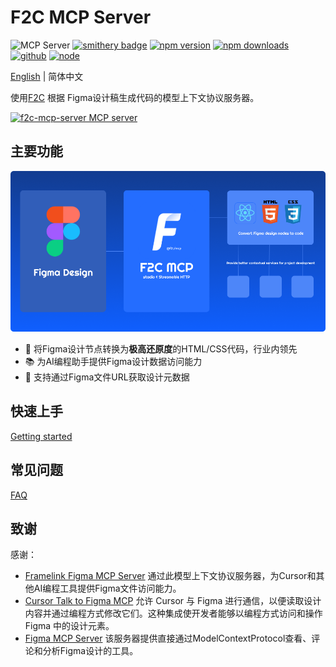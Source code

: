 # F2C MCP Server 
![](https://badge.mcpx.dev?type=server 'MCP Server')
[![smithery badge](https://smithery.ai/badge/@f2c-ai/f2c-mcp)](https://smithery.ai/server/@f2c-ai/f2c-mcp)
[![npm version][npm-version-src]][npm-version-href]
[![npm downloads][npm-downloads-src]][npm-downloads-href]
[![github][github-src]][github-href]
[![node][node-src]][node-href]

[npm-version-src]: https://img.shields.io/npm/v/@f2c/mcp?style=flat&colorA=18181B&colorB=F0DB4F
[npm-version-href]: https://npmjs.com/package/@f2c/mcp
[npm-downloads-src]: https://img.shields.io/npm/dm/@f2c/mcp?style=flat&colorA=18181B&colorB=F0DB4F
[npm-downloads-href]: https://npmjs.com/package/@f2c/mcp
[github-src]: https://img.shields.io/badge/github-@f2c/mcp-blue?style=flat&colorA=18181B&colorB=F0DB4F
[github-href]: https://github.com/f2c-ai/f2c-mcp
[node-src]: https://img.shields.io/node/v/@f2c/mcp?style=flat&colorA=18181B&colorB=F0DB4F
[node-href]: https://nodejs.org/en/about/previous-releases

[English](./README.md) | 简体中文   

使用[F2C](https://f2c.yy.com/) 根据 Figma设计稿生成代码的模型上下文协议服务器。

<a href="https://glama.ai/mcp/servers/@f2c-ai/f2c-mcp">
  <img width="380" height="200" src="https://glama.ai/mcp/servers/@f2c-ai/f2c-mcp/badge" alt="f2c-mcp-server MCP server" />
</a>


## 主要功能
<img alt="f2c" src="https://raw.githubusercontent.com/f2c-ai/f2c-mcp/main/docs/bannerv3.png" /> 

- 🎨 将Figma设计节点转换为**极高还原度**的HTML/CSS代码，行业内领先
- 📚 为AI编程助手提供Figma设计数据访问能力
- 🚀 支持通过Figma文件URL获取设计元数据

## 快速上手
[Getting started](docs/zh/GettingStarted.md)

## 常见问题
[FAQ](docs/zh/FAQ.md)

## 致谢

感谢：

+ [Framelink Figma MCP Server](https://github.com/GLips/Figma-Context-MCP) 通过此模型上下文协议服务器，为Cursor和其他AI编程工具提供Figma文件访问能力。  
+ [Cursor Talk to Figma MCP](https://github.com/sonnylazuardi/cursor-talk-to-figma-mcp) 允许 Cursor 与 Figma 进行通信，以便读取设计内容并通过编程方式修改它们。这种集成使开发者能够以编程方式访问和操作 Figma 中的设计元素。
+ [Figma MCP Server](https://github.com/MatthewDailey/figma-mcp) 该服务器提供直接通过ModelContextProtocol查看、评论和分析Figma设计的工具。

